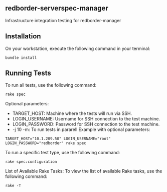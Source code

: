 ## redborder-serverspec-manager
Infrastructure integration testing for redborder-manager

## Installation
On your workstation, execute the following command in your terminal:
```ssh
bundle install
```

## Running Tests
To run all tests, use the following command:
```
rake spec
```

Optional parameters:
* TARGET_HOST: Machine where the tests will run via SSH.
* LOGIN_USERNAME: Username for SSH connection to the test machine.
* LOGIN_PASSWORD: Password for SSH connection to the test machine.
* -j 10 -m: To run tests in pararell
Example with optional parameters:
```
TARGET_HOST="10.1.209.50" LOGIN_USERNAME="root" LOGIN_PASSWORD="redborder" rake spec
```

To run a specific test type, use the following command:
```
rake spec:configuration
```

List of Available Rake Tasks:
To view the list of available Rake tasks, use the following command:
```
rake -T
```

